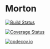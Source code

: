 # Morton

[![Build Status](https://travis-ci.org/bjarthur/Morton.jl.svg?branch=master)](https://travis-ci.org/bjarthur/Morton.jl)

[![Coverage Status](https://coveralls.io/repos/bjarthur/Morton.jl/badge.svg?branch=master&service=github)](https://coveralls.io/github/bjarthur/Morton.jl?branch=master)

[![codecov.io](http://codecov.io/github/bjarthur/Morton.jl/coverage.svg?branch=master)](http://codecov.io/github/bjarthur/Morton.jl?branch=master)

